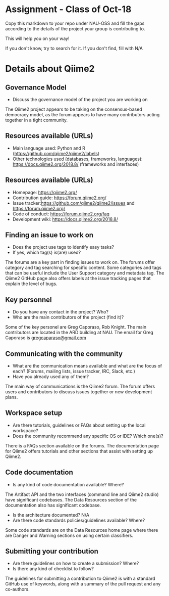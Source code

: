 # Assignment - Class of Oct-18

Copy this markdown to your repo under NAU-OSS and fill the gaps according to the details of the project your group is contributing to.

This will help you on your way!

If you don't know, try to search for it. If you don't find, fill with N/A

# Details about Qiime2

## Governance Model

  * Discuss the governance model of the project you are working on
  
  The Qiime2 project appears to be taking on the consensus-based democracy model, 
  as the forum appears to have many contributors acting together in a tight community.


## Resources available (URLs)

  * Main language used: Python and R (https://github.com/qiime2/qiime2/labels)
  * Other technologies used (databases, frameworks, languages): https://docs.qiime2.org/2018.8/ (frameworks and interfaces)

## Resources available (URLs)

  * Homepage: https://qiime2.org/
  * Contribution guide: https://forum.qiime2.org/
  * Issue tracker:https://github.com/qiime2/qiime2/issues and https://forum.qiime2.org/
  * Code of conduct: https://forum.qiime2.org/faq
  * Development wiki: https://docs.qiime2.org/2018.8/

## Finding an issue to work on
  
  * Does the project use tags to identify easy tasks?
  * If yes, which tag(s) is(are) used?
  
  The forums are a key part in finding issues to work on. The forums offer
  category and tag searching for specific content. Some categories and tags
  that can be useful include the User Support category and metadata tag. The Qiime2 
  GitHub page also offers labels at the issue tracking pages that explain the level of bugs.
  
## Key personnel

  * Do you have any contact in the project? Who?
  * Who are the main contributors of the project (find it)?
  
  Some of the key personel are Greg Caporaso, Rob Knight. The main contributors are located in the ARD building at NAU. 
  The email for Greg Caporaso is gregcaparaso@gmail.com
  
## Communicating with the community
  
  * What are the communication means available and what are the focus of each? (Forums, mailing lists, issue tracker, IRC, Slack, etc.)
  * Have you already used any of them?
  
  The main way of communications is the Qiime2 forum. The forum offers users
  and contributors to discuss issues together or new development plans.

## Workspace setup

  * Are there tutorials, guidelines or FAQs about setting up the local workspace?
  * Does the community recommend any specific OS or IDE? Which one(s)?
  
  There is a FAQs section available on the forums. The documentation page for 
  Qiime2 offers tutorials and other sections that assist with setting up Qiime2.
  

## Code documentation
  
   * Is any kind of code documentation available? Where?
   
   The Artifact API and the two interfaces (command line and Qiime2 studio) 
   have significant codebases. The Data Resources section of the documentation 
   also has significant codebase.
    
   * Is the architecture documented? N/A
   * Are there code standards policies/guidelines available? Where?
   
   Some code standards are on the Data Resources home page where there are
   Danger and Warning sections on using certain classifiers. 
    
## Submitting your contribution

  * Are there guidelines on how to create a submission? Where?
  * Is there any kind of checklist to follow?
  
  The guidelines for submitting a contribution to Qiime2 is with a standard
  GitHub use of keywords, along with a summary of the pull request and any co-authors.
